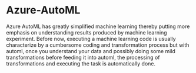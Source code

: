 # Azure-AutoML
Azure AutoML has greatly simplified machine learning thereby putting more emphasis on understanding results produced by machine learning experiment. 
Before now, executing a machine learning code is usually characterize by a cumbersome coding and transformation process but with automl, 
once you understand your data and possibly doing some mild transformations before feeding it into automl, the processing of transformations and executing
the task is automatically done.  
